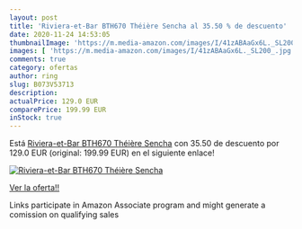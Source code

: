 ```yaml
---
layout: post
title: 'Riviera-et-Bar BTH670 Théière Sencha al 35.50 % de descuento'
date: 2020-11-24 14:53:05
thumbnailImage: 'https://m.media-amazon.com/images/I/41zABAaGx6L._SL200_.jpg'
images: [ 'https://m.media-amazon.com/images/I/41zABAaGx6L._SL200_.jpg' ]
comments: true
category: ofertas
author: ring
slug: B073V53713
description:
actualPrice: 129.0 EUR
comparePrice: 199.99 EUR
inStock: true
---
```


Está [Riviera-et-Bar BTH670 Théière Sencha](https://www.amazon.fr/dp/B073V53713/?tag=tolees0d-21) con 35.50 de descuento por 129.0 EUR (original: 199.99 EUR) en el siguiente enlace!

[![Riviera-et-Bar BTH670 Théière Sencha](https://m.media-amazon.com/images/I/41zABAaGx6L._SL200_.jpg)](https://www.amazon.fr/dp/B073V53713/?tag=tolees0d-21)

[Ver la oferta!!](https://www.amazon.fr/dp/B073V53713/?tag=tolees0d-21)

Links participate in Amazon Associate program and might generate a comission on qualifying sales


